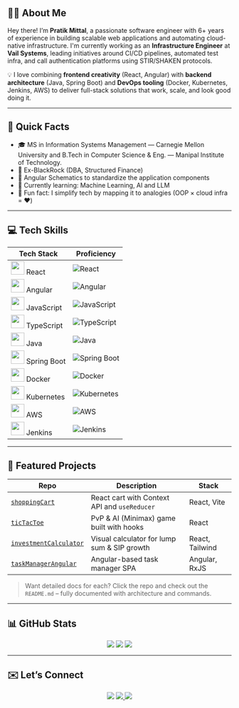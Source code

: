 ## 👨‍💻 About Me

Hey there! I’m **Pratik Mittal**, a passionate software engineer with 6+ years of experience in building scalable web applications and automating cloud-native infrastructure. I'm currently working as an **Infrastructure Engineer** at **Vail Systems**, leading initiatives around CI/CD pipelines, automated test infra, and call authentication platforms using STIR/SHAKEN protocols.

💡 I love combining **frontend creativity** (React, Angular) with **backend architecture** (Java, Spring Boot) and **DevOps tooling** (Docker, Kubernetes, Jenkins, AWS) to deliver full-stack solutions that work, scale, and look good doing it.

---

## 📍 Quick Facts

- 🎓 MS in Information Systems Management — Carnegie Mellon University and B.Tech in Computer Science & Eng. — Manipal Institute of Technology.
- 👔 Ex-BlackRock (DBA, Structured Finance)
- 🚀 Angular Schematics to standardize the application components  
- 🌱 Currently learning: Machine Learning, AI and LLM
- 🧠 Fun fact: I simplify tech by mapping it to analogies (OOP × cloud infra = ❤️)

---

## 💻 Tech Skills

| Tech Stack | Proficiency |
|------------|-------------|
| <img src="https://cdn.jsdelivr.net/gh/devicons/devicon/icons/react/react-original.svg" width="30"/> React | ![React](https://img.shields.io/badge/React-90%25-blue?logo=react) |
| <img src="https://cdn.jsdelivr.net/gh/devicons/devicon/icons/angularjs/angularjs-original.svg" width="30"/> Angular | ![Angular](https://img.shields.io/badge/Angular-95%25-red?logo=angular) |
| <img src="https://cdn.jsdelivr.net/gh/devicons/devicon/icons/javascript/javascript-original.svg" width="30"/> JavaScript | ![JavaScript](https://img.shields.io/badge/JavaScript-90%25-yellow?logo=javascript&logoColor=black) |
| <img src="https://cdn.jsdelivr.net/gh/devicons/devicon/icons/typescript/typescript-original.svg" width="30"/> TypeScript | ![TypeScript](https://img.shields.io/badge/TypeScript-85%25-blue?logo=typescript) |
| <img src="https://cdn.jsdelivr.net/gh/devicons/devicon/icons/java/java-original.svg" width="30"/> Java | ![Java](https://img.shields.io/badge/Java-85%25-orange?logo=java&logoColor=white) |
| <img src="https://cdn.jsdelivr.net/gh/devicons/devicon/icons/spring/spring-original.svg" width="30"/> Spring Boot | ![Spring Boot](https://img.shields.io/badge/Spring_Boot-75%25-green?logo=springboot&logoColor=white) |
| <img src="https://cdn.jsdelivr.net/gh/devicons/devicon/icons/docker/docker-original.svg" width="30"/> Docker | ![Docker](https://img.shields.io/badge/Docker-80%25-blue?logo=docker) |
| <img src="https://cdn.jsdelivr.net/gh/devicons/devicon/icons/kubernetes/kubernetes-plain.svg" width="30"/> Kubernetes | ![Kubernetes](https://img.shields.io/badge/Kubernetes-70%25-blue?logo=kubernetes) |
| <img src="https://cdn.jsdelivr.net/gh/devicons/devicon/icons/amazonwebservices/amazonwebservices-original.svg" width="30"/> AWS | ![AWS](https://img.shields.io/badge/AWS-65%25-orange?logo=amazonaws&logoColor=white) |
| <img src="https://cdn.jsdelivr.net/gh/devicons/devicon/icons/jenkins/jenkins-original.svg" width="30"/> Jenkins | ![Jenkins](https://img.shields.io/badge/Jenkins-75%25-brown?logo=jenkins&logoColor=white) |


---

## 🚀 Featured Projects

| Repo | Description | Stack |
|------|-------------|-------|
| [`shoppingCart`](https://github.com/mittalpratik/shoppingCart) | React cart with Context API and `useReducer` | React, Vite |
| [`ticTacToe`](https://github.com/mittalpratik/ticTacToe) | PvP & AI (Minimax) game built with hooks | React |
| [`investmentCalculator`](https://github.com/mittalpratik/investmentCalculator) | Visual calculator for lump sum & SIP growth | React, Tailwind |
| [`taskManagerAngular`](https://github.com/mittalpratik/taskManagerAngular) | Angular-based task manager SPA | Angular, RxJS |

> Want detailed docs for each? Click the repo and check out the `README.md` – fully documented with architecture and commands.

---

## 📊 GitHub Stats

<p align="center">
  <img src="https://github-readme-stats.vercel.app/api?username=mittalpratik&show_icons=true&theme=radical&count_private=true" />
  <img src="https://github-readme-stats.vercel.app/api/top-langs/?username=mittalpratik&layout=compact&theme=radical" />
  <img src="https://github-readme-streak-stats.herokuapp.com/?user=mittalpratik&theme=radical" />
</p>

---

## ✉️ Let’s Connect

<p align="center">
  <a href="https://www.linkedin.com/in/pratikmittal911"><img src="https://img.shields.io/badge/-LinkedIn-0077B5?style=flat-square&logo=linkedin"/></a>
  <a href="mailto:mittalpratik1109@gmail.com">
    <img src="https://img.shields.io/badge/-Gmail-D14836?style=for-the-badge&logo=gmail&logoColor=white" />
  </a>
  <a href="https://medium.com/@mittalpratik1109"><img src="https://img.shields.io/badge/-Medium-12100E?style=flat-square&logo=medium"/></a>
</p>

